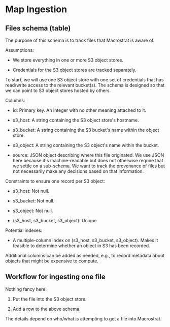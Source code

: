 # Map Ingestion

## Files schema (table)

The purpose of this schema is to track files that Macrostrat is aware of.

Assumptions:

- We store everything in one or more S3 object stores.

- Credentials for the S3 object stores are tracked separately.

To start, we will use one S3 object store with one set of credentials that
has read/write access to the relevant bucket(s). The schema is designed so
that we can point to S3 object stores hosted by others.

Columns:

- id: Primary key. An integer with no other meaning attached to it.

- s3\_host: A string containing the S3 object store's hostname.

- s3\_bucket: A string containing the S3 bucket's name within the object store.

- s3\_object: A string containing the S3 object's name within the bucket.

- source: JSON object describing where this file originated. We use JSON
  here because it's machine-readable but does not otherwise require that we
  settle on a sub-schema. We want to track the provenance of files but not
  necessarily make any decisions based on that information.

Constraints to ensure one record per S3 object:

- s3\_host: Not null.

- s3\_bucket: Not null.

- s3\_object: Not null.

- (s3\_host, s3\_bucket, s3\_object): Unique

Potential indexes:

- A multiple-column index on (s3\_host, s3\_bucket, s3\_object). Makes it
  feasible to determine whether an object in S3 has been recorded.

Additional columns can be added as needed, e.g., to record metadata about
objects that might be expensive to compute.

## Workflow for ingesting one file

Nothing fancy here:

1. Put the file into the S3 object store.

2. Add a row to the above schema.

The details depend on who/what is attempting to get a file into Macrostrat.
